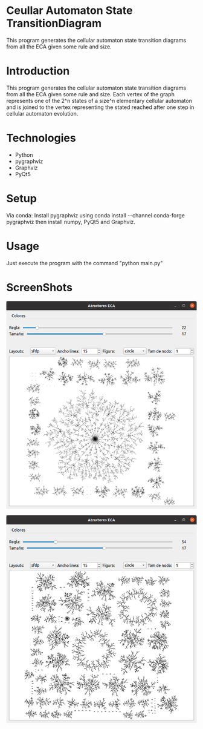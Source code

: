 # Ceullar Automaton State TransitionDiagram
This program generates the cellular automaton state transition diagrams from all the ECA given some rule and size.

# Introduction

This program generates the cellular automaton state transition diagrams from all the ECA given some rule and size.
Each vertex of the graph represents one of the 2^n states of a size^n elementary cellular automaton and is joined to the vertex representing the stated reached after one step in cellular automaton evolution.

# Technologies

* Python
*	pygraphviz
*	Graphviz
*	PyQt5

# Setup

Via conda:
 Install pygraphviz using conda install --channel conda-forge pygraphviz then install numpy, PyQt5 and Graphviz.
 
# Usage

 Just execute the program with the command "python main.py"
 
 # ScreenShots
 
 ![rule22](/screenShots/Rule22/r2217.png)
 
 ![rule54](/screenShots/Rule54/r5417.png)

